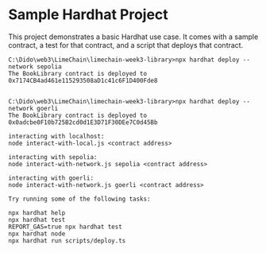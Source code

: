 # Sample Hardhat Project

This project demonstrates a basic Hardhat use case. It comes with a sample contract, a test for that contract, and a script that deploys that contract.

```
C:\Dido\web3\LimeChain\limechain-week3-library>npx hardhat deploy --network sepolia
The BookLibrary contract is deployed to 0x7174CB4ad461e115293508aD1c41c6F1D400Fde8


C:\Dido\web3\LimeChain\limechain-week3-library>npx hardhat deploy --network goerli
The BookLibrary contract is deployed to 0x0adcbe0F10b725B2cd0d1E3D71F30DEe7C0d45Bb

interacting with localhost:
node interact-with-local.js <contract address>

interacting with sepolia:
node interact-with-network.js sepolia <contract address>

interacting with goerli:
node interact-with-network.js goerli <contract address>

Try running some of the following tasks:

npx hardhat help
npx hardhat test
REPORT_GAS=true npx hardhat test
npx hardhat node
npx hardhat run scripts/deploy.ts

